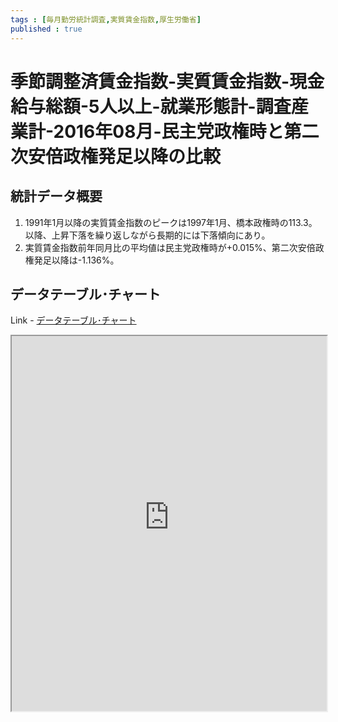 ```yaml
--- 
tags : [毎月勤労統計調査,実質賃金指数,厚生労働省] 
published : true
---
```

# 季節調整済賃金指数-実質賃金指数-現金給与総額-5人以上-就業形態計-調査産業計-2016年08月-民主党政権時と第二次安倍政権発足以降の比較
## 統計データ概要
1. 1991年1月以降の実質賃金指数のピークは1997年1月、橋本政権時の113.3。以降、上昇下落を繰り返しながら長期的には下落傾向にあり。
1. 実質賃金指数前年同月比の平均値は民主党政権時が+0.015%、第二次安倍政権発足以降は-1.136%。
	
## データテーブル･チャート
Link - [データテーブル･チャート](http://knowledgevault.saecanet.com/charts/am-consulting.co.jp-20161021162358.html)
<iframe src="http://knowledgevault.saecanet.com/charts/am-consulting.co.jp-20161021162358.html" width="100%" height="600px"></iframe>